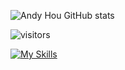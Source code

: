 <!-- [![GitHub WidgetBox](https://github-widgetbox.vercel.app/api/profile?username=it-andy-hou&data=followers,repositories,stars,commits)](https://github.com/it-andy-hou) -->

![Andy Hou GitHub stats](https://github-readme-stats.vercel.app/api?username=it-andy-hou&show_icons=true&theme=tokyonight)

<!-- 访问计数 -->
![visitors](https://visitor-badge.glitch.me/badge?page_id=it-andy-hou&left_color=green&right_color=red)

[![My Skills](https://skillicons.dev/icons?i=linux,bash,powershell,html,js,css,github,md,&theme=light)]()

<!-- ![](https://github-profile-summary-cards.vercel.app/api/cards/profile-details?username=it-andy-hou&theme=monokai) -->


<!--
**it-andy-hou/it-andy-hou** is a ✨ _special_ ✨ repository because its `README.md` (this file) appears on your GitHub profile.

Here are some ideas to get you started:

- 🔭 I’m currently working on ...
- 🌱 I’m currently learning ...
- 👯 I’m looking to collaborate on ...
- 🤔 I’m looking for help with ...
- 💬 Ask me about ...
- 📫 How to reach me: ...
- 😄 Pronouns: ...
- ⚡ Fun fact: ...
-->
